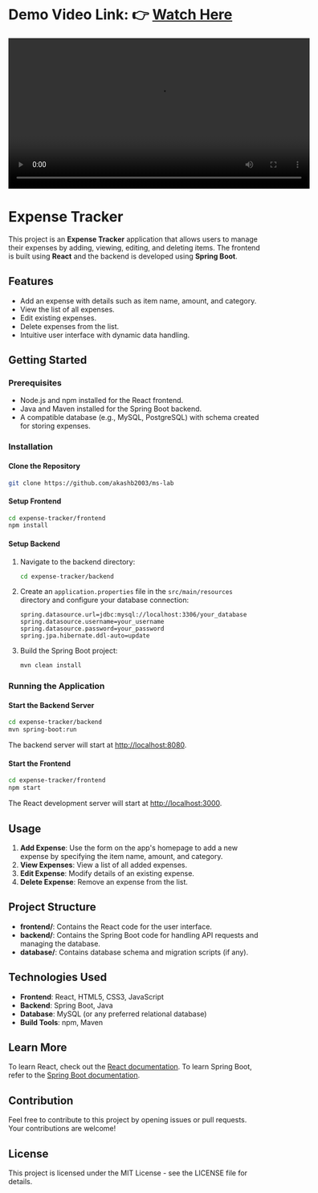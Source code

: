 # Demo Video Link: 👉 [Watch Here](https://drive.google.com/file/d/1mfMGn62flYE-QgX_TSpyN_Ov0helJjku/view?usp=sharing)

<video width="600" controls>
  <source src="https://github.com/akashb2003/ms-lab/blob/main/MS%20Project.mp4" type="video/mp4">
  Your browser does not support the video tag.
</video>

# Expense Tracker

This project is an **Expense Tracker** application that allows users to manage their expenses by adding, viewing, editing, and deleting items. The frontend is built using **React** and the backend is developed using **Spring Boot**.

## Features

- Add an expense with details such as item name, amount, and category.
- View the list of all expenses.
- Edit existing expenses.
- Delete expenses from the list.
- Intuitive user interface with dynamic data handling.

## Getting Started

### Prerequisites

- Node.js and npm installed for the React frontend.
- Java and Maven installed for the Spring Boot backend.
- A compatible database (e.g., MySQL, PostgreSQL) with schema created for storing expenses.

### Installation

#### Clone the Repository
```bash
git clone https://github.com/akashb2003/ms-lab
```

#### Setup Frontend
```bash
cd expense-tracker/frontend
npm install
```

#### Setup Backend
1. Navigate to the backend directory:
   ```bash
   cd expense-tracker/backend
   ```
2. Create an `application.properties` file in the `src/main/resources` directory and configure your database connection:
   ```properties
   spring.datasource.url=jdbc:mysql://localhost:3306/your_database
   spring.datasource.username=your_username
   spring.datasource.password=your_password
   spring.jpa.hibernate.ddl-auto=update
   ```
3. Build the Spring Boot project:
   ```bash
   mvn clean install
   ```

### Running the Application

#### Start the Backend Server
```bash
cd expense-tracker/backend
mvn spring-boot:run
```
The backend server will start at [http://localhost:8080](http://localhost:8080).

#### Start the Frontend
```bash
cd expense-tracker/frontend
npm start
```
The React development server will start at [http://localhost:3000](http://localhost:3000).

## Usage

1. **Add Expense**: Use the form on the app's homepage to add a new expense by specifying the item name, amount, and category.
2. **View Expenses**: View a list of all added expenses.
3. **Edit Expense**: Modify details of an existing expense.
4. **Delete Expense**: Remove an expense from the list.

## Project Structure

- **frontend/**: Contains the React code for the user interface.
- **backend/**: Contains the Spring Boot code for handling API requests and managing the database.
- **database/**: Contains database schema and migration scripts (if any).

## Technologies Used

- **Frontend**: React, HTML5, CSS3, JavaScript
- **Backend**: Spring Boot, Java
- **Database**: MySQL (or any preferred relational database)
- **Build Tools**: npm, Maven

## Learn More

To learn React, check out the [React documentation](https://reactjs.org/). 
To learn Spring Boot, refer to the [Spring Boot documentation](https://spring.io/projects/spring-boot).

## Contribution

Feel free to contribute to this project by opening issues or pull requests. Your contributions are welcome!

## License

This project is licensed under the MIT License - see the LICENSE file for details.
